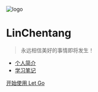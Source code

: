 <!-- _coverpage.md -->
![logo](/images/book.png)

# LinChentang

> 永远相信美好的事情即将发生！

- [个人简介](/Me/)
- [学习笔记](/StudyNotes/)

[开始使用 Let Go](/README.md)

